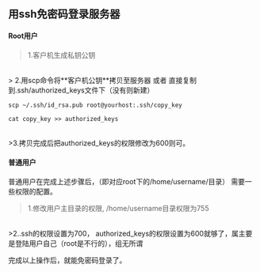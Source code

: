 ## 用ssh免密码登录服务器

#### Root用户
> 1.客户机生成私钥公钥

<br>
> 2.用scp命令将**客户机公钥**拷贝至服务器 或者 直接复制到.ssh/authorized_keys文件下（没有则新建）

```
scp ~/.ssh/id_rsa.pub root@yourhost:.ssh/copy_key

cat copy_key >> authorized_keys
```
<br>
>3.拷贝完成后把authorized_keys的权限修改为600则可。

#### 普通用户
普通用户在完成上述步骤后，（即对应root下的/home/username/目录）
需要一些权限的配置。

>1.修改用户主目录的权限, /home/username目录权限为755

<br>
>2..ssh的权限设置为700， authorized_keys的权限设置为600就够了，属主要是登陆用户自己（root是不行的），组无所谓

完成以上操作后，就能免密码登录了。
